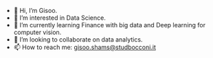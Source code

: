 - 👋 Hi, I’m Gisoo.
- 👀 I’m interested in Data Science.
- 🌱 I’m currently learning Finance with big data and Deep learning for computer vision.
- 💞️ I’m looking to collaborate on data analytics.
- 📫 How to reach me: gisoo.shams@studbocconi.it

<!---
GisooS/GisooS is a ✨ special ✨ repository because its `README.md` (this file) appears on your GitHub profile.
You can click the Preview link to take a look at your changes.
--->
